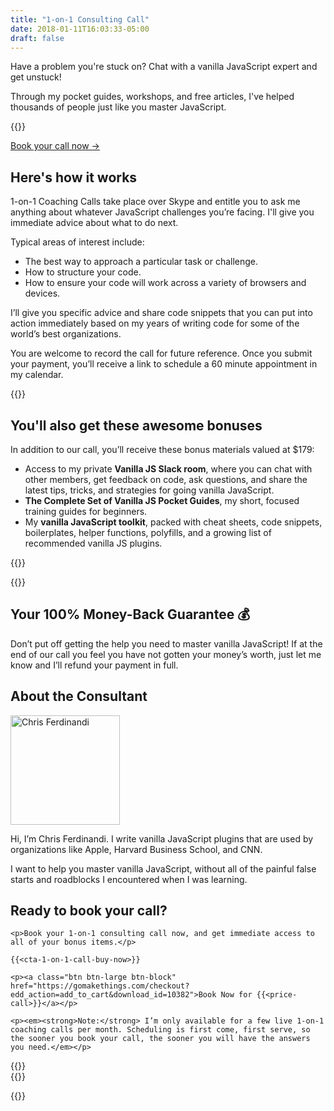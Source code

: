 ```yaml
---
title: "1-on-1 Consulting Call"
date: 2018-01-11T16:03:33-05:00
draft: false
---
```


Have a problem you're stuck on? Chat with a vanilla JavaScript expert and get unstuck!

Through my pocket guides, workshops, and free articles, I've helped thousands of people just like you master JavaScript.

{{<cta-1-on-1-call>}}

<a class="btn" href="#ready-to-buy">Book your call now &rarr;</a>

## Here's how it works

1-on-1 Coaching Calls take place over Skype and entitle you to ask me anything about whatever JavaScript challenges you’re facing. I'll give you immediate advice about what to do next.

Typical areas of interest include:

- The best way to approach a particular task or challenge.
- How to structure your code.
- How to ensure your code will work across a variety of browsers and devices.

I’ll give you specific advice and share code snippets that you can put into action immediately based on my years of writing code for some of the world’s best organizations.

You are welcome to record the call for future reference. Once you submit your payment, you’ll receive a link to schedule a 60 minute appointment in my calendar.

<div class="padding-top-large padding-bottom-large">{{<testimonial-alex-muraro photo>}}</div>

## You'll also get these awesome bonuses

In addition to our call, you’ll receive these bonus materials valued at $179:

- Access to my private **Vanilla JS Slack room**, where you can chat with other members, get feedback on code, ask questions, and share the latest tips, tricks, and strategies for going vanilla JavaScript.
- **The Complete Set of Vanilla JS Pocket Guides**, my short, focused training guides for beginners.
- My **vanilla JavaScript toolkit**, packed with cheat sheets, code snippets, boilerplates, helper functions, polyfills, and a growing list of recommended vanilla JS plugins.

{{<bonuses-special>}}

<div class="padding-top-large padding-bottom-large">{{<testimonial-patricia-parker photo>}}</div>

## Your 100% Money-Back Guarantee &#x1f4b0;

Don’t put off getting the help you need to master vanilla JavaScript! If at the end of our call you feel you have not gotten your money’s worth, just let me know and I’ll refund your payment in full.

## About the Consultant

<div class="clearfix margin-bottom"><img src="/img/chris-ferdinandi-high-res.jpg" alt="Chris Ferdinandi" width="175" height="175" class="img-circle alignleft margin-bottom">

Hi, I’m Chris Ferdinandi. I write vanilla JavaScript plugins that are used by organizations like Apple, Harvard Business School, and CNN.

I want to help you master vanilla JavaScript, without all of the painful false starts and roadblocks I encountered when I was learning.</div>

<div class="callout" id="ready-to-buy">
	<h2>Ready to book your call?</h2>

	<p>Book your 1-on-1 consulting call now, and get immediate access to all of your bonus items.</p>

	{{<cta-1-on-1-call-buy-now>}}

	<p><a class="btn btn-large btn-block" href="https://gomakethings.com/checkout?edd_action=add_to_cart&download_id=10382">Book Now for {{<price-call>}}</a></p>

	<p><em><strong>Note:</strong> I’m only available for a few live 1-on-1 coaching calls per month. Scheduling is first come, first serve, so the sooner you book your call, the sooner you will have the answers you need.</em></p>
</div>

<div class="padding-top-large padding-bottom">{{<testimonial-kabolobari photo>}}</div>

<div class="padding-bottom-large">{{<testimonial-mojtaba-seyedi photo>}}</div>

{{<not-ready-yet>}}